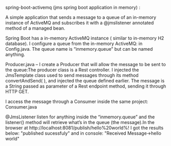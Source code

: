 spring-boot-activemq (jms spring boot application in memory) :

A simple application that sends a message to a queue of an in-memory instance of ActiveMQ and subscribes it with a @jmslistener annotated method of a managed bean.

Spring Boot has a in-memory ActiveMQ instance ( similar to in-memory H2 database). I configure a queue from the in-memory ActiveMQ: in Config.java. The queue name is “inmemory.queue” but can be named anything.

Producer.java – I create a Producer that will allow the message to be sent to the queue:The producer class is a Rest controller. I injected the JmsTemplate class used to send messages through its method convertAndSend( ), and injected the queue defined earlier. The message is a String passed as parameter of a Rest endpoint method, sending it through HTTP GET.

I access the message through a Consumer inside the same project: Consumer.java

@JmsListener listen for anything inside the “inmemory.queue” and the listener() method will retrieve what’s in the queue (the message).In the browser at http://localhost:8081/publish/hello%20world%! I got the results below: "published sucessfuly" and in console: "Received Message->hello world"